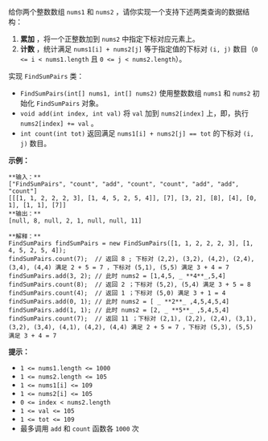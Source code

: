 给你两个整数数组 `nums1` 和 `nums2` ，请你实现一个支持下述两类查询的数据结构：

  1. **累加** ，将一个正整数加到 `nums2` 中指定下标对应元素上。
  2. **计数** ，统计满足 `nums1[i] + nums2[j]` 等于指定值的下标对 `(i, j)` 数目（`0 <= i < nums1.length` 且 `0 <= j < nums2.length`）。

实现 `FindSumPairs` 类：

  * `FindSumPairs(int[] nums1, int[] nums2)` 使用整数数组 `nums1` 和 `nums2` 初始化 `FindSumPairs` 对象。
  * `void add(int index, int val)` 将 `val` 加到 `nums2[index]` 上，即，执行 `nums2[index] += val` 。
  * `int count(int tot)` 返回满足 `nums1[i] + nums2[j] == tot` 的下标对 `(i, j)` 数目。

**示例：**

    
    
    **输入：**
    ["FindSumPairs", "count", "add", "count", "count", "add", "add", "count"]
    [[[1, 1, 2, 2, 2, 3], [1, 4, 5, 2, 5, 4]], [7], [3, 2], [8], [4], [0, 1], [1, 1], [7]]
    **输出：**
    [null, 8, null, 2, 1, null, null, 11]
    
    **解释：**
    FindSumPairs findSumPairs = new FindSumPairs([1, 1, 2, 2, 2, 3], [1, 4, 5, 2, 5, 4]);
    findSumPairs.count(7);  // 返回 8 ; 下标对 (2,2), (3,2), (4,2), (2,4), (3,4), (4,4) 满足 2 + 5 = 7 ，下标对 (5,1), (5,5) 满足 3 + 4 = 7
    findSumPairs.add(3, 2); // 此时 nums2 = [1,4,5, _ **4**_,5,4]
    findSumPairs.count(8);  // 返回 2 ；下标对 (5,2), (5,4) 满足 3 + 5 = 8
    findSumPairs.count(4);  // 返回 1 ；下标对 (5,0) 满足 3 + 1 = 4
    findSumPairs.add(0, 1); // 此时 nums2 = [ _ **2**_ ,4,5,4,5,4]
    findSumPairs.add(1, 1); // 此时 nums2 = [2, _ **5**_ ,5,4,5,4]
    findSumPairs.count(7);  // 返回 11 ；下标对 (2,1), (2,2), (2,4), (3,1), (3,2), (3,4), (4,1), (4,2), (4,4) 满足 2 + 5 = 7 ，下标对 (5,3), (5,5) 满足 3 + 4 = 7
    

**提示：**

  * `1 <= nums1.length <= 1000`
  * `1 <= nums2.length <= 105`
  * `1 <= nums1[i] <= 109`
  * `1 <= nums2[i] <= 105`
  * `0 <= index < nums2.length`
  * `1 <= val <= 105`
  * `1 <= tot <= 109`
  * 最多调用 `add` 和 `count` 函数各 `1000` 次

